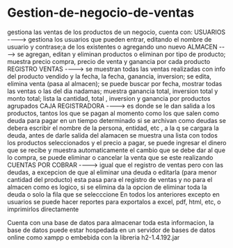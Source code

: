 # Gestion-de-negocio-de-ventas
gestiona las ventas de los productos de un negocio, cuenta con:
USUARIOS           ----> gestiona los usuarios que pueden entrar, editando el nombre de usuario y contrase;a de los existentes o agregando uno nuevo
ALMACEN            ----> se agregan, editan y eliminan productos o eliminan por tipo de producto; muestra precio compra, precio de venta y ganancia por cada producto
REGISTRO VENTAS    ----> se muestran todas las ventas realizadas con info del producto vendido y la fecha, la fecha, ganancia, inversion; se edita, elimina venta (pasa al almacen);
                         se puede buscar por fecha, mostrar todas las ventas o las del dia nadamas; muestra ganancia total, inversion total y monto total; lista la cantidad, total , inversion y ganancia por 
                         productos agrupados
CAJA REGISTRADORA  ----> es donde se le dan salida a los productos, tantos los que se pagan al momento como los que salen como deuda para pagar en un tiempo determinado
                         si se archivan como deudas se debera escribir el nombre de la persona, entidad, etc , a la q se cargara la deuda, antes de darle salida del alamacen 
                         se muestra una lista con todos los productos seleccionados y el precio a pagar, se puede ingresar el dinero que se recibe y muestra automaticamente el cambio
                         que se debe dar al que lo compra, se puede eliminar o cancelar la venta que se este realizando
CUENTAS POR COBRAR ----> igual que el registro de ventas pero con las deudas, a excepcion de que al eliminar una deuda o editarla (para menor cantidad del producto) esta pasa para 
                         el registro de ventas y no para el almacen como es logico, si se elimina da la opcion de eliminar toda la deuda o solo la fila que se selecccione
En todos los anteriores excepto en usuarios se puede hacer reportes para exportalos a excel, pdf, html, etc, o imprimirlos directamente   

                         
Cuenta con una base de datos para almacenar toda esta informacion, la base de datos puede estar hospedada en un servidor de bases de datos online como xampp o embebida 
con la libreria h2-1.4.192.jar
                         
